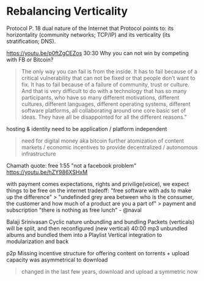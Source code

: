 # Rebalancing Verticality

Protocol
P. 18
dual nature of the Internet that Protocol points to: its horizontality (community networks; TCP/IP) and its verticality (its stratification; DNS). 

https://youtu.be/p0ftZgCEZos
30:30
Why you can not win by competing with FB or Bitcoin?
> The only way you can fail is from the inside. It has to fail because of a critical vulnerability that can not be fixed or that people don’t want to fix. It has to fail because of a failure of community, trust or culture. And that is very difficult to do with a technology that has so many participants, who have so many different motivations, different cultures, different languages, different operating systems, different software platforms, all collaborating around one core basic set of ideas. They have all be disappointed for all the different reasons.”




hosting & identity need to be application / platform independent
> need for digital money aka bitcoin
> further atomization of content
> markets / economic incentives to provide decentralized / autonomous infrastructure



Chamath quote: free 
1:55
"not a facebook problem"
https://youtu.be/hZY986XSHxM

with payment comes expectations, rights and privilige(voice), we expect things to be free on the internet
tradeoff: "free software with ads to make up the difference" > "undefinded grey area between who is the consumer, the customer and how much of a product are you a part of" > payment and subscription
"there is nothing as free lunch" - @naval

Balaji Srinivasan
Cyclic nature
unbundling and bundling
Packets (verticals) will be split, and then reconfigured (new vertical)
40:00 mp3 unbundled albums and bundled them into a Playlist 
Vertical integration to modularization and back


p2p
Missing incentive structure for offering content on torrents + upload capacity was asymmetrical to download
> changed in the last few years, download and upload a symmetric now 